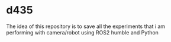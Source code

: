 # d435

The idea of this repository is to save all the experiments that i am performing with camera/robot using ROS2 humble and Python
